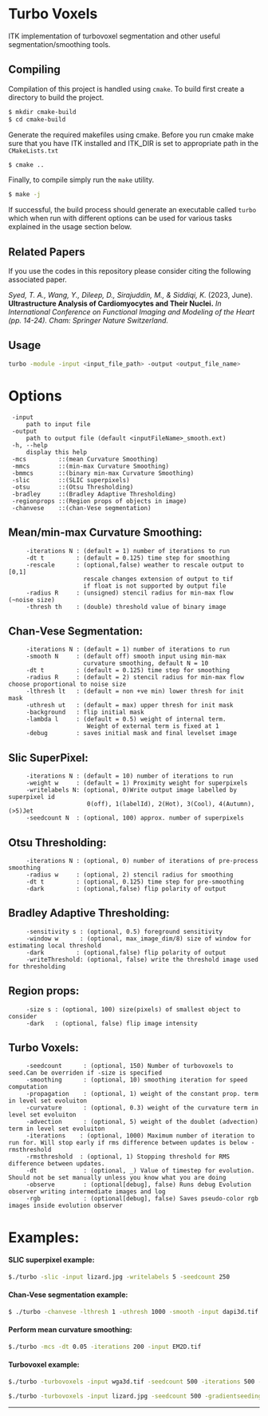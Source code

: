   # Turbo Voxels
  ITK implementation of turbovoxel segmentation and other useful segmentation/smoothing tools.
## Compiling
Compilation of this project is handled using `cmake`. To build first create a directory to build the project.
```bash
$ mkdir cmake-build
$ cd cmake-build
```
Generate the required makefiles using cmake. Before you run cmake make sure that you have ITK installed and ITK_DIR is set to appropriate path in the `CMakeLists.txt`
```bash
$ cmake ..
```
Finally, to compile simply run the `make` utility. 
```bash
$ make -j
```
If successful, the build process should generate an executable called `turbo` which when run with different options can be
used for various tasks explained in the usage section below.

## Related Papers
If you use the codes in this repository please consider citing the following associated paper.

_Syed, T. A., Wang, Y., Dileep, D., Sirajuddin, M., & Siddiqi, K._ (2023, June).
**Ultrastructure Analysis of Cardiomyocytes and Their Nuclei.**
_In International Conference on Functional Imaging and Modeling of the Heart (pp. 14-24). Cham: Springer Nature Switzerland._


## Usage
```bash
turbo -module -input <input_file_path> -output <output_file_name>
```

Options
===========================================
	 -input
		 path to input file
	 -output
		 path to output file (default <inputFileName>_smooth.ext)
	 -h, --help
		 display this help
	 -mcs         ::(mean Curvature Smoothing)
	 -mmcs        ::(min-max Curvature Smoothing)
	 -bmmcs       ::(binary min-max Curvature Smoothing)
	 -slic        ::(SLIC superpixels)
	 -otsu        ::(Otsu Thresholding)
	 -bradley     ::(Bradley Adaptive Thresholding)
	 -regionprops ::(Region props of objects in image)
	 -chanvese    ::(chan-Vese segmentation)
Mean/min-max Curvature Smoothing:
--------------------------------
		 -iterations N : (default = 1) number of iterations to run
		 -dt t         : (default = 0.125) time step for smoothing
		 -rescale      : (optional,false) weather to rescale output to [0,1]
		                 rescale changes extension of output to tif
		                 if float is not supported by output file
		 -radius R     : (unsigned) stencil radius for min-max flow (~noise size)
		 -thresh th    : (double) threshold value of binary image


Chan-Vese Segmentation:
----------------------
		 -iterations N : (default = 1) number of iterations to run
		 -smooth N     : (default off) smooth input using min-max
		                 curvature smoothing, default N = 10
		 -dt t         : (default = 0.125) time step for smoothing
		 -radius R     : (default = 2) stencil radius for min-max flow choose proportional to noise size
		 -lthresh lt   : (default = non +ve min) lower thresh for init mask
		 -uthresh ut   : (default = max) upper thresh for init mask
		 -background   : flip initial mask
		 -lambda l     : (default = 0.5) weight of internal term.
		                  Weight of external term is fixed at 1
		 -debug        : saves initial mask and final levelset image


Slic SuperPixel:
----------------------
		 -iterations N : (default = 10) number of iterations to run
		 -weight w     : (default = 1) Proximity weight for superpixels
		 -writelabels N: (optional, 0)Write output image labelled by superpixel id
		                  0(off), 1(labelId), 2(Hot), 3(Cool), 4(Autumn), (>5)Jet
		 -seedcount N  : (optional, 100) approx. number of superpixels


Otsu Thresholding:
----------------------
		 -iterations N : (optional, 0) number of iterations of pre-process smoothing
		 -radius w     : (optional, 2) stencil radius for smoothing
		 -dt t         : (optional, 0.125) time step for pre-smoothing
		 -dark         : (optional,false) flip polarity of output


Bradley Adaptive Thresholding:
----------------------
		 -sensitivity s : (optional, 0.5) foreground sensitivity
		 -window w      : (optional, max_image_dim/8) size of window for estimating local threshold
		 -dark         : (optional,false) flip polarity of output
		 -writeThreshold: (optional, false) write the threshold image used for thresholding


Region props:
----------------------
		 -size s : (optional, 100) size(pixels) of smallest object to consider
		 -dark   : (optional, false) flip image intensity

Turbo Voxels:
----------------------
		 -seedcount      : (optional, 150) Number of turbovoxels to seed.Can be overriden if -size is specified
		 -smoothing      : (optional, 10) smoothing iteration for speed computation
		 -propagation    : (optional, 1) weight of the constant prop. term in level set evoluiton
		 -curvature      : (optional, 0.3) weight of the curvature term in level set evoluiton
		 -advection      : (optional, 5) weight of the doublet (advection) term in level set evoluiton
		 -iterations    : (optional, 1000) Maximum number of iteration to run for. Will stop early if rms difference between updates is below -rmsthreshold
		 -rmsthreshold  : (optional, 1) Stopping threshold for RMS difference between updates. 
		 -dt             : (optional, _) Value of timestep for evolution. Should not be set manually unless you know what you are doing
		 -observe        : (optional[debug], false) Runs debug Evolution observer writing intermediate images and log
		 -rgb            : (optional[debug], false) Saves pseudo-color rgb images inside evolution observer 


Examples:
=========
#### SLIC superpixel example:
```bash
$./turbo -slic -input lizard.jpg -writelabels 5 -seedcount 250
```
#### Chan-Vese segmentation example:
```bash
$ ./turbo -chanvese -lthresh 1 -uthresh 1000 -smooth -input dapi3d.tif
```
#### Perform mean curvature smoothing:
```bash
$./turbo -mcs -dt 0.05 -iterations 200 -input EM2D.tif 
```
#### Turbovoxel example:
```bash
$./turbo -turbovoxels -input wga3d.tif -seedcount 500 -iterations 500 -rmsthreshold 0.1 -edgescale 25 -curvature 0.3 -advection 0.2
```
```bash
$./turbo -turbovoxels -input lizard.jpg -seedcount 500 -gradientseeding -iterations 500 -edgescale 12.5 -curvature 0.3 -advection 0.2
```
------------------------------------------


